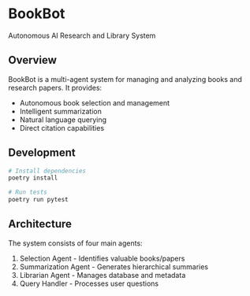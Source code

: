 # BookBot

Autonomous AI Research and Library System

## Overview

BookBot is a multi-agent system for managing and analyzing books and research papers. It provides:
- Autonomous book selection and management
- Intelligent summarization
- Natural language querying
- Direct citation capabilities

## Development

```bash
# Install dependencies
poetry install

# Run tests
poetry run pytest
```

## Architecture

The system consists of four main agents:
1. Selection Agent - Identifies valuable books/papers
2. Summarization Agent - Generates hierarchical summaries
3. Librarian Agent - Manages database and metadata
4. Query Handler - Processes user questions
